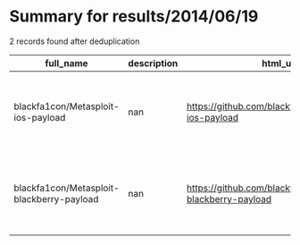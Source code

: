 
# Summary for results/2014/06/19
    
2 records found after deduplication

| full_name | description | html_url | matched_list | matched_count | pushed_at | size | stargazers_count | language | forks_count | vul_ids |
|-------------------------------------------|---------------|--------------------------------------------------------------|-----------------------------------------------------------------------------|-----------------|---------------------------|--------|--------------------|------------|---------------|-----------|
| blackfa1con/Metasploit-ios-payload | nan | https://github.com/blackfa1con/Metasploit-ios-payload | ['metasploit module OR metasploit payload', 'metasploit module OR payload'] | 2 | 2014-06-19 21:54:28+00:00 | 0 | 1 | nan | 0 | [] |
| blackfa1con/Metasploit-blackberry-payload | nan | https://github.com/blackfa1con/Metasploit-blackberry-payload | ['metasploit module OR metasploit payload', 'metasploit module OR payload'] | 2 | 2014-06-19 21:57:10+00:00 | 0 | 0 | nan | 0 | [] |
